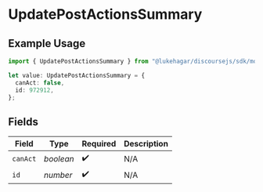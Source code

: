 # UpdatePostActionsSummary

## Example Usage

```typescript
import { UpdatePostActionsSummary } from "@lukehagar/discoursejs/sdk/models/operations";

let value: UpdatePostActionsSummary = {
  canAct: false,
  id: 972912,
};
```

## Fields

| Field              | Type               | Required           | Description        |
| ------------------ | ------------------ | ------------------ | ------------------ |
| `canAct`           | *boolean*          | :heavy_check_mark: | N/A                |
| `id`               | *number*           | :heavy_check_mark: | N/A                |
